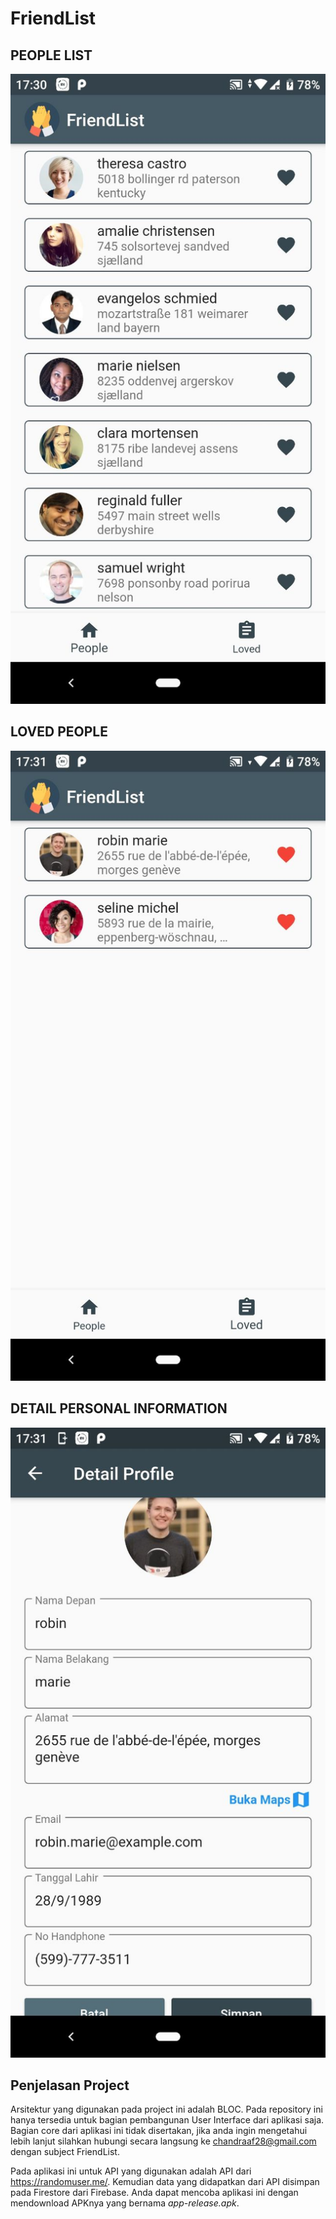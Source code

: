 # FriendList

## PEOPLE LIST
![alt text](https://github.com/chandrabezzo/friendlist/blob/master/people_list.png)

## LOVED PEOPLE
![alt text](https://github.com/chandrabezzo/friendlist/blob/master/loved_friend.png)

## DETAIL PERSONAL INFORMATION
![alt text](https://github.com/chandrabezzo/friendlist/blob/master/detail_friend.png)

## Penjelasan Project

Arsitektur yang digunakan pada project ini adalah BLOC. Pada repository ini hanya tersedia untuk bagian pembangunan User Interface dari aplikasi saja. Bagian core dari aplikasi ini tidak disertakan, jika anda ingin mengetahui lebih lanjut silahkan hubungi secara langsung ke chandraaf28@gmail.com dengan subject FriendList.

Pada aplikasi ini untuk API yang digunakan adalah API dari https://randomuser.me/. Kemudian data yang didapatkan dari API disimpan pada Firestore dari Firebase. Anda dapat mencoba aplikasi ini dengan mendownload APKnya yang bernama *app-release.apk*.
